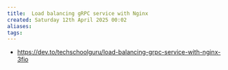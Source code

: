 ```yaml
---
title:  Load balancing gRPC service with Nginx
created: Saturday 12th April 2025 00:02
aliases: 
tags: 
---
```

- https://dev.to/techschoolguru/load-balancing-grpc-service-with-nginx-3fio